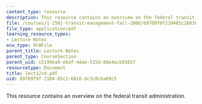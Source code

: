 ```yaml
---
content_type: resource
description: This resource contains an overview on the federal transit administration.
file: /courses/1-259j-transit-management-fall-2006/69709f9f210485c26016dc3c0cba69c5_lect12rd.pdf
file_type: application/pdf
learning_resource_types:
- Lecture Notes
ocw_type: OCWFile
parent_title: Lecture Notes
parent_type: CourseSection
parent_uid: c5199ea9-e6af-4dae-515d-86e4acb93657
resourcetype: Document
title: lect12rd.pdf
uid: 69709f9f-2104-85c2-6016-dc3c0cba69c5
---
```

This resource contains an overview on the federal transit administration.

